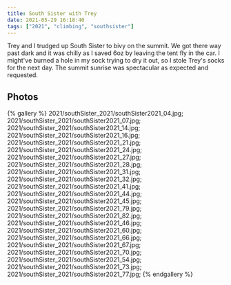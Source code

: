 ```yaml
---
title: South Sister with Trey
date: 2021-05-29 16:18:40
tags: ["2021", "climbing", "southsister"]
---
```


Trey and I trudged up South Sister to bivy on the summit.  We got there way past dark and it was chilly as I saved 6oz by leaving the tent fly in the car. I might've burned a hole in my sock trying to dry it out, so I stole Trey's socks for the next day.  The summit sunrise was spectacular as expected and requested.


## Photos

{% gallery %}
2021/southSister_2021/southSister2021_04.jpg;
2021/southSister_2021/southSister2021_07.jpg;
2021/southSister_2021/southSister2021_14.jpg;
2021/southSister_2021/southSister2021_16.jpg;
2021/southSister_2021/southSister2021_21.jpg;
2021/southSister_2021/southSister2021_24.jpg;
2021/southSister_2021/southSister2021_27.jpg;
2021/southSister_2021/southSister2021_28.jpg;
2021/southSister_2021/southSister2021_31.jpg;
2021/southSister_2021/southSister2021_32.jpg;
2021/southSister_2021/southSister2021_41.jpg;
2021/southSister_2021/southSister2021_44.jpg;
2021/southSister_2021/southSister2021_45.jpg;
2021/southSister_2021/southSister2021_79.jpg;
2021/southSister_2021/southSister2021_82.jpg;
2021/southSister_2021/southSister2021_46.jpg;
2021/southSister_2021/southSister2021_60.jpg;
2021/southSister_2021/southSister2021_66.jpg;
2021/southSister_2021/southSister2021_67.jpg;
2021/southSister_2021/southSister2021_70.jpg;
2021/southSister_2021/southSister2021_54.jpg;
2021/southSister_2021/southSister2021_73.jpg;
2021/southSister_2021/southSister2021_77.jpg;
{% endgallery %}
